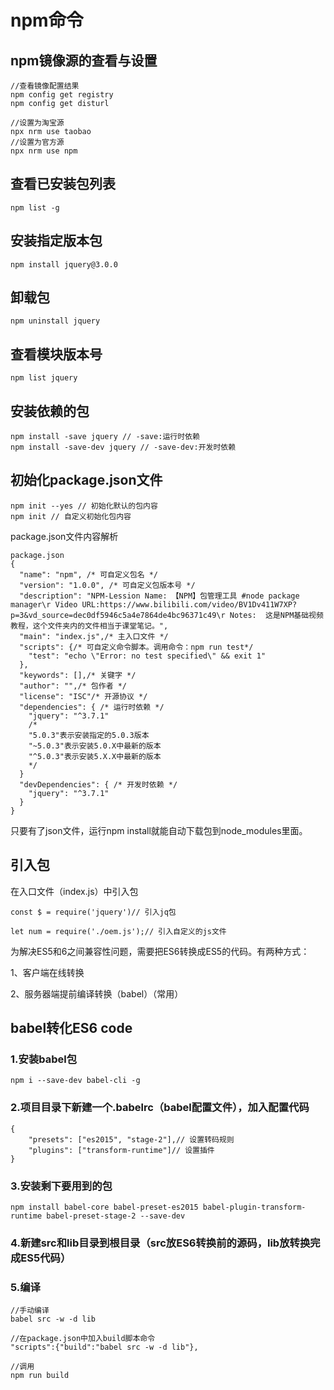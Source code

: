 # npm命令

## npm镜像源的查看与设置

```
//查看镜像配置结果
npm config get registry
npm config get disturl
```

```
//设置为淘宝源
npx nrm use taobao
//设置为官方源
npx nrm use npm
```

## 查看已安装包列表

```
npm list -g
```

## 安装指定版本包

```
npm install jquery@3.0.0
```

## 卸载包

```
npm uninstall jquery
```

## 查看模块版本号

```
npm list jquery
```

## 安装依赖的包

```
npm install -save jquery // -save:运行时依赖
npm install -save-dev jquery // -save-dev:开发时依赖
```

## 初始化package.json文件

```
npm init --yes // 初始化默认的包内容
npm init // 自定义初始化包内容
```

package.json文件内容解析

```
package.json
{
  "name": "npm", /* 可自定义包名 */
  "version": "1.0.0", /* 可自定义包版本号 */
  "description": "NPM-Lession Name: 【NPM】包管理工具 #node package manager\r Video URL:https://www.bilibili.com/video/BV1Dv411W7XP?p=3&vd_source=dec0df5946c5a4e7864de4bc96371c49\r Notes:  这是NPM基础视频教程，这个文件夹内的文件相当于课堂笔记。",
  "main": "index.js",/* 主入口文件 */
  "scripts": {/* 可自定义命令脚本。调用命令：npm run test*/
    "test": "echo \"Error: no test specified\" && exit 1"
  },
  "keywords": [],/* 关键字 */
  "author": "",/* 包作者 */
  "license": "ISC"/* 开源协议 */
  "dependencies": { /* 运行时依赖 */
    "jquery": "^3.7.1"
    /* 
    "5.0.3"表示安装指定的5.0.3版本
    "~5.0.3"表示安装5.0.X中最新的版本
    "^5.0.3"表示安装5.X.X中最新的版本
    */
  }
  "devDependencies": { /* 开发时依赖 */
    "jquery": "^3.7.1"
  }
}
```

只要有了json文件，运行npm install就能自动下载包到node_modules里面。

## 引入包

在入口文件（index.js）中引入包

```
const $ = require('jquery')// 引入jq包

let num = require('./oem.js');// 引入自定义的js文件
```

为解决ES5和6之间兼容性问题，需要把ES6转换成ES5的代码。有两种方式：

1、客户端在线转换

2、服务器端提前编译转换（babel）（常用）

## babel转化ES6 code

### 1.安装babel包

```
npm i --save-dev babel-cli -g
```

### 2.项目目录下新建一个.babelrc（babel配置文件），加入配置代码

```
{
    "presets": ["es2015", "stage-2"],// 设置转码规则
    "plugins": ["transform-runtime"]// 设置插件
}
```

### 3.安装剩下要用到的包

```
npm install babel-core babel-preset-es2015 babel-plugin-transform-runtime babel-preset-stage-2 --save-dev
```

### 4.新建src和lib目录到根目录（src放ES6转换前的源码，lib放转换完成ES5代码）

### 5.编译

```
//手动编译
babel src -w -d lib

//在package.json中加入build脚本命令
"scripts":{"build":"babel src -w -d lib"},

//调用
npm run build
```

